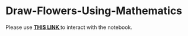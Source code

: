 # Draw-Flowers-Using-Mathematics
Please use <a href="https://nbviewer.jupyter.org/github/kpourang/Draw-Flowers-Using-Mathematics/blob/main/notebook.ipynb"> <b> THIS LINK </b></a> to interact with the notebook.
